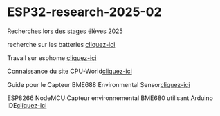 # ESP32-research-2025-02
Recherches lors des stages élèves 2025

recherche sur les batteries [cliquez-ici](https://www.amazon.fr/diymore-Shield-Raspberry-Arduino-ESP8266/dp/B0822Q4VS4?dib=eyJ2IjoiMSJ9.-M4wBeB3oWeng4FReJ0NewvUf2ofoLKN4kg7wkirX9uQIdDmdbIUbdErIfIHlSnhkgQy0U6SBL8N0ISni_JgAzxb5alDecLo7W1Jc0Gd_ldtwC3731OXFmMTue8IjZJxEGHFBJHfP7bAL9Zwq8Gdhg.TDDTmY8zI7UhnujTPOV_f9hp9NzowpvxT8G_hyRpyvo&dib_tag=se&keywords=batterie%2Besp32&qid=1747297511&sr=8-1&th=1)

Travail sur esphome [cliquez-ici](http://homeassistant.local:8123/hassio/addon/5c53de3b_esphome/info?addon=5c53de3b_esphome&rereposito_url=https%3A%2F%2Fgithub.com%2Fesphome%2Fhome-assistant-addon)

Connaissance du site CPU-World[cliquez-ici](https://www.cpu-world.com/)

Guide pour le Capteur BME688 Environmental Sensor[cliquez-ici](https://seengreat.com/wiki/162/bme680-environmental-sensor-bme688-environmental-sensor)

ESP8266 NodeMCU:Capteur environnemental BME680 utilisant Arduino IDE[cliquez-ici](https://www.raspberryme.com/esp8266-nodemcu-capteur-environnemental-bme680-utilisant-arduino-ide/)
